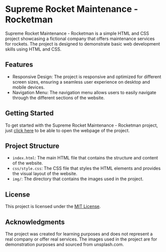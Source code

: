 # Supreme Rocket Maintenance - Rocketman

Supreme Rocket Maintenance - Rocketman is a simple HTML and CSS project showcasing a fictional company that offers maintenance services for rockets. The project is designed to demonstrate basic web development skills using HTML and CSS.

## Features

- Responsive Design: The project is responsive and optimized for different screen sizes, ensuring a seamless user experience on desktop and mobile devices.
- Navigation Menu: The navigation menu allows users to easily navigate through the different sections of the website.

## Getting Started

To get started with the Supreme Rocket Maintenance - Rocketman project, just [click here](https://kgogina.github.io/rocketMan/) to be able to open the webpage of the project. 

## Project Structure

- `index.html`: The main HTML file that contains the structure and content of the website.
- `css/style.css`: The CSS file that styles the HTML elements and provides the visual layout of the website.
- `img/`: The directory that contains the images used in the project.

## License

This project is licensed under the [MIT License](LICENSE).

## Acknowledgments

The project was created for learning purposes and does not represent a real company or offer real services. The images used in the project are for demonstration purposes and sourced from unsplash.com.

